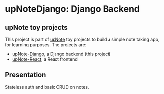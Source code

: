 # upNoteDjango: Django Backend

## upNote toy projects

This project is part of [upNote](https://github.com/mvoland/upnote) toy projects to build a simple note taking app, for learning purposes. The projects are:

* [upNote-Django](https://github.com/mvoland/upnotedjango), a Django backend  (this project)
* [upNote-React](https://github.com/mvoland/upnotereact), a React frontend

## Presentation

Stateless auth and basic CRUD on notes.
